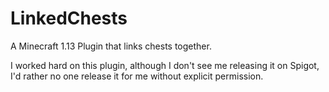 # LinkedChests
A Minecraft 1.13 Plugin that links chests together.

I worked hard on this plugin, although I don't see me releasing it on Spigot, I'd rather no one release it for me without explicit permission.